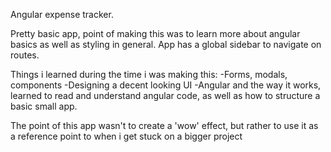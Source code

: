 Angular expense tracker.

Pretty basic app, point of making this was to learn more about angular basics as well as styling in general. App has a global sidebar to navigate on routes. 

Things i learned during the time i was making this:
-Forms, modals, components
-Designing a decent looking UI
-Angular and the way it works, learned to read and understand angular code, as well as how to structure a basic small app.

The point of this app wasn't to create a 'wow' effect, but rather to use it as a reference point to when i get stuck on a bigger project


